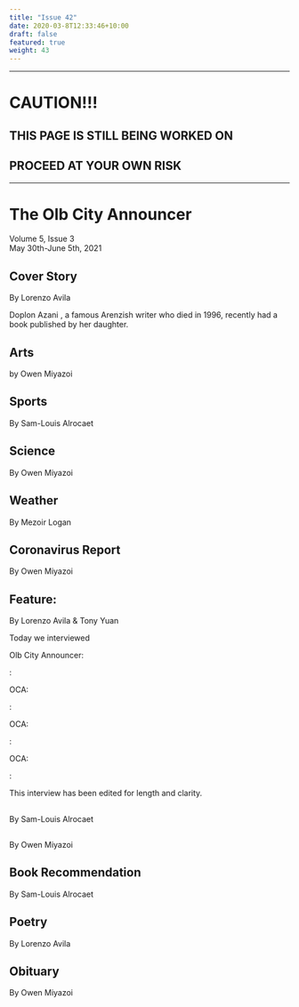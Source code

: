 ```yaml
---
title: "Issue 42"
date: 2020-03-8T12:33:46+10:00
draft: false
featured: true
weight: 43
---
```


------------------------
# CAUTION!!!    
## THIS PAGE IS STILL BEING WORKED ON    
## PROCEED AT YOUR OWN RISK    
------------------------

# The Olb City Announcer    
Volume 5, Issue 3   
May 30th-June 5th, 2021    

## Cover Story
By Lorenzo Avila

Doplon Azani , a famous Arenzish writer who died in 1996, recently had a book published by her daughter.



## Arts
by Owen Miyazoi



## Sports
By Sam-Louis Alrocaet



## Science
By Owen Miyazoi



## Weather
By Mezoir Logan



## Coronavirus Report
By Owen Miyazoi    



## Feature: 
By Lorenzo Avila & Tony Yuan

Today we interviewed

Olb City Announcer:

: 

OCA: 

: 

OCA: 

: 

OCA: 

: 

This interview has been edited for length and clarity.

## 
By Sam-Louis Alrocaet



## 
By Owen Miyazoi



## Book Recommendation
By Sam-Louis Alrocaet



## Poetry
By Lorenzo Avila



## Obituary
By Owen Miyazoi


